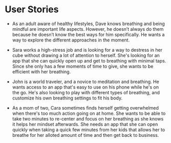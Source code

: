 # User Stories 

* As an adult aware of healthy lifestyles, Dave knows breathing and being mindful are important life aspects. However, he doesn’t always do them because he doesn’t know the best ways for him specifically. He wants a way to explore the different approaches in the moment.

* Sara works a high-stress job and is looking for a way to destress in her cube without drawing a lot of attention to herself. She's looking for an app that she can quickly open up and get to breathing with minimal taps. Since she only has a few moments of time to give, she wants to be efficient with her breathing.

* John is a world traveler, and a novice to meditation and breathing. He wants access to an app that's easy to use on his phone while he's on the go. He's also looking to play with different types of breathing, and customize his own breathing settings to fit his body.

* As a mom of two, Cara sometimes finds herself getting overwhelmed when there's too much action going on at home. She wants to be able to take two minutes to re-center and focus on her breathing as she knows it helps her mindset afterwards. She needs an app that she can open quickly when taking a quick few minutes from her kids that allows her to breathe for her alloted amount of time and then get back to business.